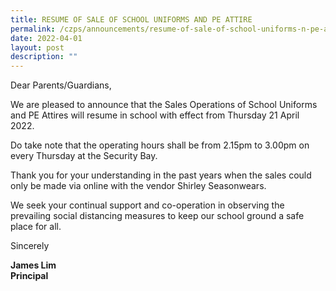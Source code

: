```yaml
---
title: RESUME OF SALE OF SCHOOL UNIFORMS AND PE ATTIRE
permalink: /czps/announcements/resume-of-sale-of-school-uniforms-n-pe-attire/
date: 2022-04-01
layout: post
description: ""
---
```

<p>Dear Parents/Guardians,</p>
<p>We are pleased to announce that the Sales Operations of School Uniforms and PE Attires will resume in school with effect from Thursday 21 April 2022.</p>
<p>Do take note that the operating hours shall be from 2.15pm to 3.00pm on every Thursday at the Security Bay.</p>
<p>Thank you for your understanding in the past years when the sales could only be made via online with the vendor Shirley Seasonwears.</p>
<p>We seek your continual support and co-operation in observing the prevailing social distancing measures to keep our school ground a safe place for all.</p>
<p>Sincerely</p>
<p><strong>James Lim<br>Principal</strong></p>